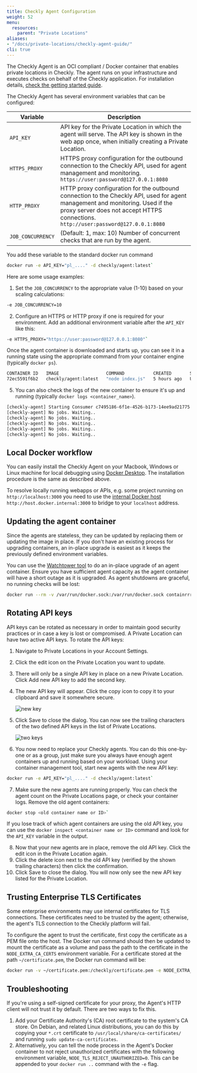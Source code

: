 ```yaml
---
title: Checkly Agent Configuration
weight: 52
menu:
  resources:
    parent: "Private Locations"
aliases:
- "/docs/private-locations/checkly-agent-guide/"
cli: true
---
```


The Checkly Agent is an OCI compliant / Docker container that enables private locations in Checkly. The agent runs on your infrastructure 
and executes checks on behalf of the Checkly application. For installation details, [check the getting started guide](/docs/private-locations/).

The Checkly Agent has several environment variables that can be configured:

Variable|Description
---|---
`API_KEY`|API key for the Private Location in which the agent will serve. The API key is shown in the web app once, when initially creating a Private Location.
`HTTPS_PROXY`|HTTPS proxy configuration for the outbound connection to the Checkly API, used for agent management and monitoring. `https://user:password@127.0.0.1:8080`
`HTTP_PROXY`|HTTP proxy configuration for the outbound connection to the Checkly API, used for agent management and monitoring. Used if the proxy server does not accept HTTPS connections. `http://user:password@127.0.0.1:8080`
`JOB_CONCURRENCY`|(Default: 1, max: 10) Number of concurrent checks that are run by the agent.

You add these variable to the standard docker run command

```bash
docker run -e API_KEY="pl_...." -d checkly/agent:latest`
```

Here are some usage examples:

1. Set the `JOB_CONCURRENCY` to the appropriate value (1-10) based on your scaling calculations:

```bash
-e JOB_CONCURRENCY=10
```

2. Configure an HTTPS or HTTP proxy if one is required for your environment. Add an additional environment variable after the `API_KEY` like this:

```bash
-e HTTPS_PROXY="https://user:password@127.0.0.1:8080"`
```

Once the agent container is downloaded and starts up, you can see it in a running state using the appropriate command from your container engine (typically `docker ps`).

```bash
CONTAINER ID   IMAGE                  COMMAND           CREATED       STATUS       PORTS     NAMES
72ec5591f6b2   checkly/agent:latest   "node index.js"   5 hours ago   Up 5 hours             lucid_shockley
```

5. You can also check the logs of the new container to ensure it's up and running (typically `docker logs <container_name>`).

 ```bash
 [checkly-agent] Starting Consumer c7495186-6f1e-4526-b173-14ee9ad21775
 [checkly-agent] No jobs. Waiting..
 [checkly-agent] No jobs. Waiting..
 [checkly-agent] No jobs. Waiting..
 [checkly-agent] No jobs. Waiting..
 [checkly-agent] No jobs. Waiting..
 ```

## Local Docker workflow

You can easily install the Checkly Agent on your Macbook, Windows or Linux machine for local debugging using [Docker Desktop](https://docs.docker.com/desktop/).
The installation procedure is the same as described above.

To resolve locally running webapps or APIs, e.g. some project running on `http://localhost:3000` you need to use the [internal
Docker host](https://docs.docker.com/desktop/networking/) `http://host.docker.internal:3000` to bridge to your `localhost` address.

## Updating the agent container

Since the agents are stateless, they can be updated by replacing them or updating the image in place. If you don't have an existing process for upgrading containers, an in-place upgrade is easiest as it keeps the previously defined environment variables.

You can use the [Watchtower tool](https://containrrr.dev/watchtower/) to do an in-place upgrade of an agent container. Ensure you have sufficient agent capacity as the agent container will have a short outage as it is upgraded. As agent shutdowns are graceful, no running checks will be lost:

```bash
docker run --rm -v /var/run/docker.sock:/var/run/docker.sock containrrr/watchtower --run-once <container-name-to-be-updated>
```

## Rotating API keys

API keys can be rotated as necessary in order to maintain good security practices or in case a key is lost or compromised. A Private Location can have two active API keys. To rotate the API keys:

1. Navigate to Private Locations in your Account Settings.
2. Click the edit icon on the Private Location you want to update.
3. There will only be a single API key in place on a new Private Location. Click Add new API key to add the second key.
4. The new API key will appear. Click the copy icon to copy it to your clipboard and save it somewhere secure.

   ![new key](/docs/images/private-locations/new_key.png)

5. Click Save to close the dialog. You can now see the trailing characters of the two defined API keys in the list of Private Locations.

   ![two keys](/docs/images/private-locations/two_keys.png)

6. You now need to replace your Checkly agents. You can do this one-by-one or as a group, just make sure you always have 
enough agent containers up and running based on your workload. Using your container management tool, start new agents with the new API key:

```bash
docker run -e API_KEY="pl_...." -d checkly/agent:latest`
```

7. Make sure the new agents are running properly. You can check the agent count on the Private Locations page, or check your container logs. Remove the old agent containers:

```bash
docker stop <old container name or ID>`
```

If you lose track of which agent containers are using the old API key, you can use the `docker inspect <container name or ID>` command and look for the `API_KEY` variable in the output.

8. Now that your new agents are in place, remove the old API key. Click the edit icon in the Private Location again.
9. Click the delete icon next to the old API key (verified by the shown trailing characters) then click the confirmation.
10. Click Save to close the dialog. You will now only see the new API key listed for the Private Location.

## Trusting Enterprise TLS Certificates

Some enterprise environments may use internal certificates for TLS connections. These certificates need to be trusted by the agent; otherwise, the agent's TLS connection to the Checkly platform will fail. 

To configure the agent to trust the certificate, first copy the certificate as a PEM file onto the host. The Docker run command should then be updated to mount the certificate as a volume and pass the path to the certificate in the `NODE_EXTRA_CA_CERTS` environment variable. For a certificate stored at the path `~/certificate.pem`, the Docker run command will be:

```bash
docker run -v ~/certificate.pem:/checkly/certificate.pem -e NODE_EXTRA_CA_CERTS=/checkly/certificate.pem -e API_KEY="pl_...." -d checkly/agent:latest
```

## Troubleshooting

If you're using a self-signed certificate for your proxy, the Agent's HTTP client will not trust it by default. There are two ways to fix this.

1. Add your Certificate Authority's (CA) root certificate to the system's CA store. On Debian, and related Linux distributions, you can do this by copying your `*.crt` certificate to `/usr/local/share/ca-certificates/` and running `sudo update-ca-certificates`.
2. Alternatively, you can tell the node process in the Agent's Docker container to not reject unauthorized certificates with the following environment variable, `NODE_TLS_REJECT_UNAUTHORIZED=0`. This can be appended to your `docker run ..` command with the `-e` flag.

